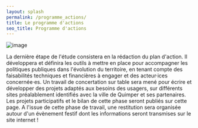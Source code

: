 ```yaml
---
layout: splash
permalink: /programme_actions/
title: Le programme d'actions
seo_title: Programme d'actions
---
```


![image](assets/images/ppq_logo.jpg)

La dernière étape de l'étude consistera en la rédaction du plan d'action. Il développera et définira les outils à mettre en place pour accompagner les politiques publiques dans l'évolution du territoire, en tenant compte des faisabilités techniques et financières à engager et des acteur·ices concernée·es.
Un travail de concertation sur table sera mené pour écrire et développer des projets adaptés aux besoins des usagers, sur différents sites préalablement identifiés avec la ville de Quimper et ses partenaires. 
Les projets participatifs et le bilan de cette phase seront publiés sur cette page.
A l'issue de cette phase de travail, une restitution sera organisée autour d'un évènement festif dont les informations seront transmises sur le site internet !